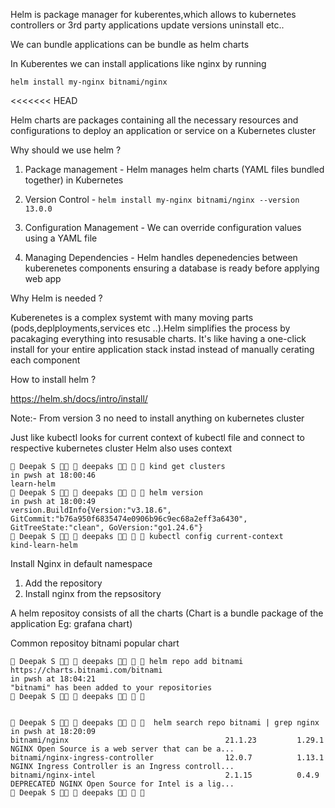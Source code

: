 Helm is package manager for kuberentes,which allows to kubernetes controllers or 3rd party applications update versions uninstall etc..

We can bundle applications can be bundle as helm charts

In Kuberentes we can install applications like nginx by running

```helm install my-nginx bitnami/nginx```

<<<<<<< HEAD

Helm charts are packages containing all the necessary resources and configurations to deploy an application or service on a Kubernetes cluster

Why should we use helm ?

1. Package management - Helm manages helm charts (YAML files bundled together) in Kubernetes

2. Version Control - ```helm install my-nginx bitnami/nginx --version 13.0.0```

3. Configuration Management - We can override configuration values using a YAML file

4. Managing Dependencies - Helm handles depenedencies between kuberenetes components ensuring a database is ready before applying web app

Why Helm is needed ?

Kuberenetes is a complex systemt with many moving parts (pods,deplployments,services etc ..).Helm simplifies the process by pacakaging everything into resusable charts. It's like having a one-click install for your entire application stack instad instead of manually cerating each component

How to install helm ?

https://helm.sh/docs/intro/install/

Note:- From version 3 no need to install anything on kubernetes cluster


Just like kubectl looks for current context of kubectl file and connect to respective kubernetes cluster Helm also uses context

```
 Deepak S   deepaks    kind get clusters                                                                              in pwsh at 18:00:46
learn-helm
 Deepak S   deepaks    helm version                                                                                   in pwsh at 18:00:49
version.BuildInfo{Version:"v3.18.6", GitCommit:"b76a950f6835474e0906b96c9ec68a2eff3a6430", GitTreeState:"clean", GoVersion:"go1.24.6"}
 Deepak S   deepaks    kubectl config current-context   
kind-learn-helm
```

Install Nginx in default namespace
1. Add the repository
2. Install nginx from the repsository

A helm repositoy consists of all the charts (Chart is a bundle package of the application Eg: grafana chart)

Common repositoy bitnami popular chart

```
 Deepak S   deepaks    helm repo add bitnami https://charts.bitnami.com/bitnami                                       in pwsh at 18:04:21
"bitnami" has been added to your repositories
 Deepak S   deepaks     


 Deepak S   deepaks     helm search repo bitnami | grep nginx                                                         in pwsh at 18:20:09
bitnami/nginx                                   21.1.23         1.29.1          NGINX Open Source is a web server that can be a...
bitnami/nginx-ingress-controller                12.0.7          1.13.1          NGINX Ingress Controller is an Ingress controll...
bitnami/nginx-intel                             2.1.15          0.4.9           DEPRECATED NGINX Open Source for Intel is a lig...
 Deepak S   deepaks    

```
